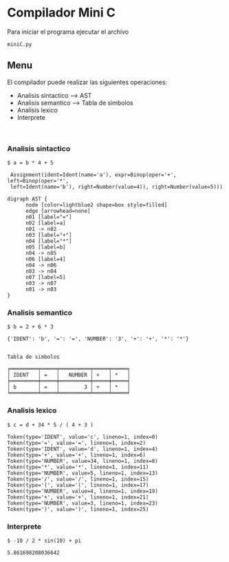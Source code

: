 # **Compilador Mini C**

Para iniciar el programa ejecutar el archivo
```
miniC.py
```

## Menu
El compilador puede realizar las siguientes operaciones:
- Analisis sintactico --> AST
- Analisis semantico --> Tabla de simbolos
- Analisis lexico
- Interprete
<br>

  ### Analisis sintactico
  ```
  $ a = b * 4 + 5
  ```
  ```
   Assignment(ident=Ident(name='a'), expr=Binop(oper='+', left=Binop(oper='*', 
   left=Ident(name='b'), right=Number(value=4)), right=Number(value=5)))

  digraph AST {
        node [color=lightblue2 shape=box style=filled]
        edge [arrowhead=none]
        n01 [label="="]
        n02 [label=a]
        n01 -> n02
        n03 [label="+"]
        n04 [label="*"]
        n05 [label=b]
        n04 -> n05
        n06 [label=4]
        n04 -> n06
        n03 -> n04
        n07 [label=5]
        n03 -> n07
        n01 -> n03
  }
  ```


  ### Analisis semantico
  ```
  $ b = 2 + 6 * 3
  ```
  ```
  {'IDENT': 'b', '=': '=', 'NUMBER': '3', '+': '+', '*': '*'}


  Tabla de simbolos

  ╒═════════╤═════╤══════════╤═════╤═════╕
  │ IDENT   │ =   │   NUMBER │ +   │ *   │
  ╞═════════╪═════╪══════════╪═════╪═════╡
  │ b       │ =   │        3 │ +   │ *   │
  ╘═════════╧═════╧══════════╧═════╧═════╛
  ```
  
  ### Analisis lexico
  ```
  $ c = d + 34 * 5 / ( 4 + 3 )
  ```
  ```
  Token(type='IDENT', value='c', lineno=1, index=0)
  Token(type='=', value='=', lineno=1, index=2)
  Token(type='IDENT', value='d', lineno=1, index=4)
  Token(type='+', value='+', lineno=1, index=6)
  Token(type='NUMBER', value=34, lineno=1, index=8)
  Token(type='*', value='*', lineno=1, index=11)
  Token(type='NUMBER', value=5, lineno=1, index=13)
  Token(type='/', value='/', lineno=1, index=15)
  Token(type='(', value='(', lineno=1, index=17)
  Token(type='NUMBER', value=4, lineno=1, index=19)
  Token(type='+', value='+', lineno=1, index=21)
  Token(type='NUMBER', value=3, lineno=1, index=23)
  Token(type=')', value=')', lineno=1, index=25)
  ```
  
  ### Interprete
  ```
  $ -10 / 2 * sin(10) + pi
  ```
  ```
  5.861698208036642
  ```
